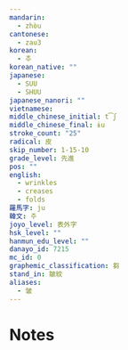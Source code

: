 ```yaml
---
mandarin:
  - zhòu
cantonese:
  - zau3
korean:
  - 추
korean_native: ""
japanese:
  - SUU
  - SHUU
japanese_nanori: ""
vietnamese:
middle_chinese_initial: t͡ʃ
middle_chinese_final: ɨu
stroke_count: "25"
radical: 皮
skip_number: 1-15-10
grade_level: 先進
pos: ""
english:
  - wrinkles
  - creases
  - folds
羅馬字: ju
韓文: 주
joyo_level: 表外字
hsk_level: ""
hanmun_edu_level: ""
danayo_id: 7215
mc_id: 0
graphemic_classification: 芻
stand_in: 皺紋
aliases:
  - 皱
---
```


# Notes
